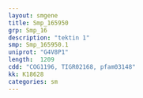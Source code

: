 ```yaml
---
layout: smgene
title: Smp_165950
grp: Smp_16
description: "tektin 1"
smp: Smp_165950.1
uniprot: "G4V8P1"
length:  1209
cdd: "COG1196, TIGR02168, pfam03148"
kk: K18628
categories: sm
---
```

